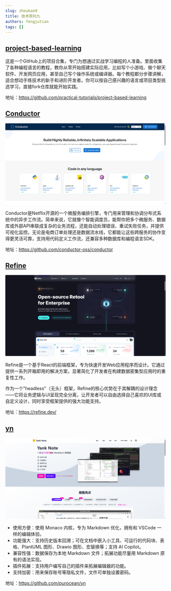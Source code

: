 ```yaml
---
slug: zhoukan9
title: 技术周刊九
authors: fengjutian
tags: []
---
```


## [project-based-learning](https://github.com/practical-tutorials/project-based-learning)

这是一个GitHub上的项目合集，专门为想通过实战学习编程的人准备。里面收集了各种编程语言的教程，教你从零开始搭建实际应用，比如写个小游戏、做个聊天软件、开发网页应用，甚至自己写个操作系统或编译器。每个教程都分步骤讲解，适合想动手练技术的新手和进阶开发者。你可以按自己感兴趣的语言或项目类型挑选学习，直接fork仓库就能开始实践。

地址：https://github.com/practical-tutorials/project-based-learning

## [Conductor](https://github.com/conductor-oss/conductor)

![alt text](./static/imgs/conductor.png)

Conductor是Netflix开源的一个微服务编排引擎，专门用来管理和协调分布式系统中的异步工作流。简单来说，它就像个智能调度员，能帮你把多个微服务、数据库或外部API串联成复杂的业务流程，还能自动处理错误、重试失败任务，并提供可视化监控。无论是电商订单处理还是数据流水线，它都能让这些跨服务的协作变得更灵活可靠，支持用代码定义工作流，还兼容多种数据库和编程语言SDK。

地址：https://github.com/conductor-oss/conductor

## [Refine](https://github.com/refinedev/refine)

![alt text](./static/refine.png)

Refine是一个基于React的前端框架，专为快速开发Web应用程序而设计。它通过提供一系列开箱即用的解决方案，显著简化了开发者在构建数据密集型应用时的重复性工作。

作为一个"headless"（无头）框架，Refine的核心优势在于其解耦的设计理念——它将业务逻辑与UI呈现完全分离，让开发者可以自由选择自己喜欢的UI库或自定义设计，同时享受框架提供的强大功能支持。

地址：https://refine.dev/

## [yn](https://github.com/purocean/yn)

![alt text](./static/yank.png)

- 使用方便：使用 Monaco 内核，专为 Markdown 优化，拥有和 VSCode 一样的编辑体验。
- 功能强大：支持历史版本回溯；可在文档中嵌入小工具、可运行的代码块、表格、PlantUML 图形、Drawio 图形、宏替换等；支持 AI Copilot。
- 兼容性强：数据保存为本地 Markdown 文件；拓展功能尽量用 Markdown 原有的语法实现。
- 插件拓展：支持用户编写自己的插件来拓展编辑器的功能。
- 支持加密：用来保存账号等隐私文件，文件可单独设置密码。

地址：https://github.com/purocean/yn